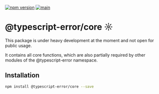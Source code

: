 [![npm version](https://badge.fury.io/js/@typescript-error%2Fcore.svg)](https://badge.fury.io/js/@typescript-error%2Fcore)
[![main](https://github.com/Tada5hi/typescript-error/actions/workflows/main.yml/badge.svg)](https://github.com/Tada5hi/typescript-error/actions/workflows/main.yml)
# @typescript-error/core ☼
This package is under heavy development at the moment and not open for public usage.

It contains all core functions, which are also partially required by other modules of the @typescript-error namespace.

## Installation

```bash
npm install @typescript-error/core --save
```

